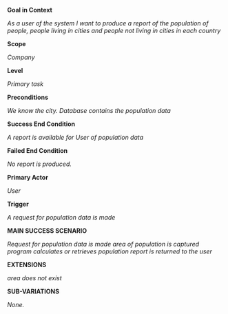 **Goal in Context**

_As a user of the system I want to produce a report of the population of people, people living in cities and people not living in cities in each country_

**Scope**

_Company_

**Level**

_Primary task_

**Preconditions**

_We know the city. Database contains the population data_

**Success End Condition**

_A report is available for User of population data_

**Failed End Condition**

_No report is produced._

**Primary Actor**

_User_

**Trigger**

_A request for population data is made_

**MAIN SUCCESS SCENARIO**

_Request for population data is made
area of population is captured
program calculates or retrieves population
report is returned to the user_

**EXTENSIONS**

_area does not exist_

**SUB-VARIATIONS**

_None._